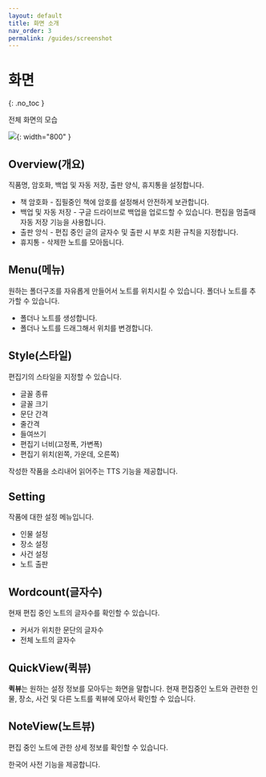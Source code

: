 ```yaml
---
layout: default
title: 화면 소개
nav_order: 3
permalink: /guides/screenshot
---
```


# 화면
{: .no_toc }

전체 화면의 모습

![](../../assets/images/ssda_02_screenshot.png){: width="800" }

## Overview(개요)

직품명, 암호화, 백업 및 자동 저장, 출판 양식, 휴지통을 설정합니다.

* 책 암호화 - 집필중인 책에 암호를 설정해서 안전하게 보관합니다.
* 백업 및 자동 저장 - 구글 드라이브로 백업을 업로드할 수 있습니다. 편집을 멈출때 자동 저장 기능을 사용합니다.
* 출판 앙식 - 편집 중인 글의 글자수 및 출판 시 부호 치환 규칙을 지정합니다.
* 휴지통 - 삭제한 노트를 모아둡니다.

## Menu(메뉴)

원하는 폴더구조를 자유롭게 만들어서 노트를 위치시킬 수 있습니다. 폴더나 노트를 추가할 수 있습니다.

* 폴더나 노트를 생성합니다.
* 폴더나 노트를 드래그해서 위치를 변경합니다.

## Style(스타일)

편집기의 스타일을 지정할 수 있습니다.

* 글꼴 종류
* 글꼴 크기
* 문단 간격
* 줄간격
* 들여쓰기
* 편집기 너비(고정폭, 가변폭)
* 편집기 위치(왼쪽, 가운데, 오른쪽)

작성한 작품을 소리내어 읽어주는 TTS 기능을 제공합니다.

## Setting

작품에 대한 설정 메뉴입니다.

* 인물 설정
* 장소 설정
* 사건 설정
* 노트 출판

## Wordcount(글자수)

현재 편집 중인 노트의 글자수를 확인할 수 있습니다. 

* 커서가 위치한 문단의 글자수
* 전체 노트의 글자수

## QuickView(퀵뷰)

**퀵뷰**는 원하는 설정 정보를 모아두는 화면을 말합니다. 현재 편집중인 노트와 관련한 인물, 장소, 사건 및 다른 노트를 퀵뷰에 모아서 확인할 수 있습니다.

## NoteView(노트뷰)

편집 중인 노트에 관한 상세 정보를 확인할 수 있습니다.

한국어 사전 기능을 제공합니다.
